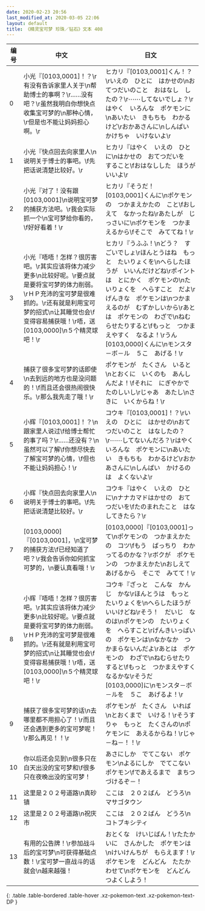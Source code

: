 ```yaml
---
date: 2020-02-23 20:56
last_modified_at: 2020-03-05 22:06
layout: default
title: 《精灵宝可梦 珍珠／钻石》文本 408
---
```

| 编号 | 中文 | 日文 |
| ---- | ---- | ---- |
| 0 | 小光『[0103,0001]！？\r有没有告诉家里人关于\n帮助博士的事啊？\r……没有吧？\r虽然我明白你想快点收集宝可梦的\n那种心情，\r但是也不能让妈妈担心啊。\r | ヒカリ『[0103,0001]くん！？\rいえの　ひとに　はかせの\nおてつだいのこと　おはなし　したの？\r⋯⋯してないでしょ？\rはやく　いろんな　ポケモンに\nあいたい　きもちも　わかるけど\rおかあさんに\nしんぱい　かけちゃ　いけないよ\r |
| 1 | 小光『快点回去向家里人\n说明关于博士的事吧。\f先把话说清楚比较好。\r | ヒカリ『はやく　いえの　ひとに\nはかせの　おてつだいを　すること\fおはなしした　ほうが　いいよ\r |
| 2 | 小光『对了！没有跟[0103,0001]\n说明宝可梦的捕获方法吧。\r我会实际抓一个\n宝可梦给你看的，\f好好看着！\r | ヒカリ『そうだ！　[0103,0001]くんに\nポケモンの　つかまえかたの　こと\fおしえて　なかったね\rあたしが　じっさいに\nポケモンを　つかまえるから\fそこで　みててね！\r |
| 3 | 小光『唔唔！怎样？很厉害吧。\r其实应该将体力减少更多\n比较好呢。\r要点就是要将宝可梦的体力削弱。\rＨＰ充沛的宝可梦是很难抓的。\r还有就是利用宝可梦的招式\n让其睡觉也会\f变得容易捕获哦！\r唔，送[0103,0000]\n５个精灵球吧！\r | ヒカリ『うふふ！\nどう？　すごいでしょ\rほんとうはね　もっと　たいりょくを\nへらしたほうが　いいんだけどね\rポイントは　とにかく　ポケモンの\nたいりょくを　へらすこと　だよ\rげんきな　ポケモンは\nつかまえるのが　むずかしいから\rあとは　ポケモンの　わざで\nねむらせたりすると\fもっと　つかまえやすく　なるよ！\rうん　[0103,0000]くんに\nモンスタ－ボ－ル　５こ　あげる！\r |
| 4 | 捕获了很多宝可梦的话即使\n去到远的地方也是没问题的！\f而且还会很热闹很快乐。\r那么我先走了哦！\r | ポケモンが　たくさん　いると\nとおくに　いくのも　あんしんだよ！\fそれに　にぎやかで　たのしいし\rじゃあ　あたし\nさきに　いくからね！\r |
| 5 | 小辉『[0103,0001]！？\n跟家里人说过\f给博士帮忙的事了吗？\r……还没有？\n虽然可以了解\f你想尽快去了解宝可梦的心情，\f但也不能让妈妈担心！\r | コウキ『[0103,0001]！？\rいえの　ひとに　はかせの\nおてつだいのこと　はなしたの？\r⋯⋯してないんだろ？\rはやく　いろんな　ポケモンに\nあいたい　きもちも　わかるけど\rおかあさんに\nしんぱい　かけるのは　よくないよ\r |
| 6 | 小辉『快点回去向家里人\n说明关于博士的事吧。\f先把话说清楚比较好。\r | コウキ『はやく　いえの　ひとに\nナナカマドはかせの　おてつだいを\fたのまれたこと　はなしてきたら？\r |
| 7 | [0103,0000]『[0103,0001]，\n宝可梦的捕获方法\f已经知道了吧？\r我会告诉你如何抓宝可梦的，\n要认真看哦！\r | [0103,0000]『[0103,0001]って\nポケモンの　つかまえかたの　コツ\fもう　ばっちり　わかってるのかな？\rボクが　ポケモンの　つかまえかた\nおしえてあげるから　そこで　みてて！\r |
| 8 | 小辉『唔唔！怎样？很厉害吧。\r其实应该将体力减少更多\n比较好呢。\r要点就是要将宝可梦的体力削弱。\rＨＰ充沛的宝可梦是很难抓的。\r还有就是利用宝可梦的招式\n让其睡觉也会\f变得容易捕获哦！\r唔，送[0103,0000]\n５个精灵球吧！\r | コウキ『ざっと　こんな　かんじ　かな\rほんとうは　もっと　たいりょくを\nへらしたほうが　いいけどね\rそう！　だいじ　なのは\nポケモンの　たいりょくを　へらすこと\rげんきいっぱいの　ポケモンは\nなかなか　つかまらないんだよ\rあとは　ポケモンの　わざで\nねむらせたり　すると\fもっと　つかまえやすくなるかな\rそうだ　[0103,0000]に\nモンスタ－ボ－ルを　５こ　あげるよ！\r |
| 9 | 捕获了很多宝可梦的话\n去哪里都不用担心了！\r而且还会遇到更多的宝可梦呢！\r那么再见！！\r | ポケモンが　たくさん　いれば\nとおくまで　いける！\rそうすりゃ　もっと　たくさんの\nポケモンに　あえるからね！\rじゃ－ね－！！\r |
| 10 | 你以后还会见到\n很多只在白天出没的宝可梦和\f很多只在夜晚出没的宝可梦！ | あさにしか　でてこない　ポケモン\nよるにしか　でてこない　ポケモン\fであえるまで　まちつづけるぞ－！ |
| 11 | 这里是２０２号道路\n真砂镇 | ここは　２０２ばん　どうろ\nマサゴタウン |
| 12 | 这里是２０２号道路\n祝庆市 | ここは　２０２ばん　どうろ\nコトブキシティ |
| 13 | 有用的公告牌！\r参加战斗后的宝可梦\n可获得基础点数！\r宝可梦一直战斗的话就会\n越来越强！ | おとくな　けいじばん！\rたたかいに　さんかした　ポケモンは\nけいけんちが　もらえます！\rポケモンを　どんどん　たたかわせて\nポケモンを　どんどん　つよくしよう！ |
{: .table .table-bordered .table-hover .xz-pokemon-text .xz-pokemon-text-DP }